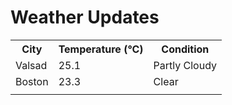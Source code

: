 # Weather Updates

<!-- WEATHER-UPDATE-START -->
<table><tr><th>City</th><th>Temperature (°C)</th><th>Condition</th></tr><tr><td>Valsad</td><td>25.1</td><td>Partly Cloudy</td></tr><tr><td>Boston</td><td>23.3</td><td>Clear</td></tr><tr><td></td><td></td><td></td></tr></table>
<!-- WEATHER-UPDATE-END -->
